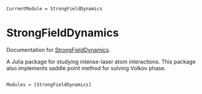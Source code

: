 ```@meta
CurrentModule = StrongFieldDynamics
```

# StrongFieldDynamics

Documentation for [StrongFieldDynamics](https://github.com/AlokaSahoo/StrongFieldDynamics.jl).

A Julia package for studying intense-laser atom interactions. This package also implements saddle point method for solving Volkov phase.

```@index
```

```@autodocs
Modules = [StrongFieldDynamics]
```

